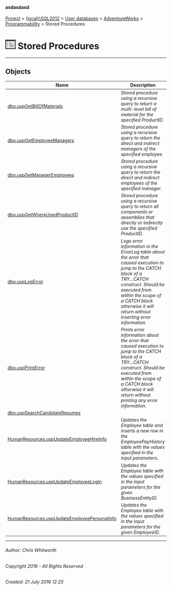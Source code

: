 #### asdasdasd

[Project](../../../../../index.md) > [(local)\\SQL2012](../../../../index.md) > [User databases](../../../index.md) > [AdventureWorks](../../index.md) > [Programmability](../index.md) > Stored Procedures

# ![Stored Procedures](../../../../../Images/StoredProcedure32.png) Stored Procedures

---

## <a name="#objects"></a>Objects

| Name | Description |
|---|---|
| [dbo.uspGetBillOfMaterials](uspGetBillOfMaterials.md) | _Stored procedure using a recursive query to return a multi-level bill of material for the specified ProductID._ |
| [dbo.uspGetEmployeeManagers](uspGetEmployeeManagers.md) | _Stored procedure using a recursive query to return the direct and indirect managers of the specified employee._ |
| [dbo.uspGetManagerEmployees](uspGetManagerEmployees.md) | _Stored procedure using a recursive query to return the direct and indirect employees of the specified manager._ |
| [dbo.uspGetWhereUsedProductID](uspGetWhereUsedProductID.md) | _Stored procedure using a recursive query to return all components or assemblies that directly or indirectly use the specified ProductID._ |
| [dbo.uspLogError](uspLogError.md) | _Logs error information in the ErrorLog table about the error that caused execution to jump to the CATCH block of a TRY...CATCH construct. Should be executed from within the scope of a CATCH block otherwise it will return without inserting error information._ |
| [dbo.uspPrintError](uspPrintError.md) | _Prints error information about the error that caused execution to jump to the CATCH block of a TRY...CATCH construct. Should be executed from within the scope of a CATCH block otherwise it will return without printing any error information._ |
| [dbo.uspSearchCandidateResumes](uspSearchCandidateResumes.md) |  |
| [HumanResources.uspUpdateEmployeeHireInfo](uspUpdateEmployeeHireInfo.md) | _Updates the Employee table and inserts a new row in the EmployeePayHistory table with the values specified in the input parameters._ |
| [HumanResources.uspUpdateEmployeeLogin](uspUpdateEmployeeLogin.md) | _Updates the Employee table with the values specified in the input parameters for the given BusinessEntityID._ |
| [HumanResources.uspUpdateEmployeePersonalInfo](uspUpdateEmployeePersonalInfo.md) | _Updates the Employee table with the values specified in the input parameters for the given EmployeeID._ |


---

###### Author:  Chris Whitworth

###### Copyright 2016 - All Rights Reserved

###### Created: 21 July 2016 12:25

